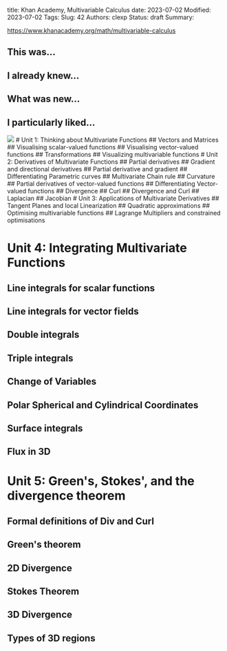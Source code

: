 title: Khan Academy, Multivariable Calculus
date: 2023-07-02
Modified: 2023-07-02
Tags: 
Slug: 42
Authors: clexp
Status: draft
Summary: 

https://www.khanacademy.org/math/multivariable-calculus

## This was...

## I already knew...

## What was new...



## I particularly liked... 

<img  src='/images/Maths/khan_acad_Multivariate_calc_matrices.jpg'>
# Unit 1: Thinking about Multivariate Functions
## Vectors and Matrices
## Visualising scalar-valued functions
## Visualising vector-valued functions
## Transformations
## Visualizing multivariable functions 
# Unit 2: Derivatives of Multivariate Functions
## Partial derivatives
## Gradient and directional derivatives
## Partial derivative and gradient
## Differentiating Parametric curves
## Multivariate Chain rule
## Curvature
## Partial derivatives of vector-valued functions
## Differentiating Vector-valued functions
## Divergence
## Curl
## Divergence and Curl
## Laplacian
## Jacobian
# Unit 3: Applications of Multivariate Derivatives
## Tangent Planes and local Linearization
## Quadratic approximations
## Optimising multivariable functions
## Lagrange Multipliers and constrained optimisations

# Unit 4: Integrating Multivariate Functions
## Line integrals for scalar functions
## Line integrals for vector fields
## Double integrals
## Triple integrals
## Change of Variables
## Polar Spherical and Cylindrical Coordinates
## Surface integrals
## Flux in 3D
# Unit 5: Green's, Stokes', and the divergence theorem
## Formal definitions of Div and Curl
## Green's theorem
## 2D Divergence
## Stokes Theorem
## 3D Divergence
## Types of 3D regions
